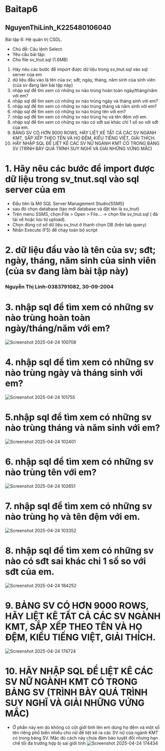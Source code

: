 # Baitap6
## NguyenThiLinh_K225480106040
Bài tập 6: Hệ quản trị CSDL.
- Chủ đề: Câu lệnh Select.
- Yêu cầu bài tập: 
- Cho file sv_tnut.sql (1.6MB)
1. Hãy nêu các bước để import được dữ liệu trong sv_tnut.sql vào sql server của em
2. dữ liệu đầu vào là tên của sv; sđt; ngày, tháng, năm sinh của sinh viên (của sv đang làm bài tập này)
3. nhập sql để tìm xem có những sv nào trùng hoàn toàn ngày/tháng/năm với em?
4. nhập sql để tìm xem có những sv nào trùng ngày và tháng sinh với em?
5. nhập sql để tìm xem có những sv nào trùng tháng và năm sinh với em?
6. nhập sql để tìm xem có những sv nào trùng tên với em?
7. nhập sql để tìm xem có những sv nào trùng họ và tên đệm với em.
8. nhập sql để tìm xem có những sv nào có sđt sai khác chỉ 1 số so với sđt của em.
9. BẢNG SV CÓ HƠN 9000 ROWS, HÃY LIỆT KÊ TẤT CẢ CÁC SV NGÀNH KMT, SẮP XẾP THEO TÊN VÀ HỌ ĐỆM, KIỂU TIẾNG  VIỆT, GIẢI THÍCH.
10. HÃY NHẬP SQL ĐỂ LIỆT KÊ CÁC SV NỮ NGÀNH KMT CÓ TRONG BẢNG SV (TRÌNH BÀY QUÁ TRÌNH SUY NGHĨ VÀ GIẢI NHỮNG VỨNG MẮC)

# 1. Hãy nêu các bước để import được dữ liệu trong sv_tnut.sql vào sql server của em
- Đầu tiên là Mở SQL Server Management Studio(SSMS)
-  sau đó chọn database (tạo mới database và đặt tên là sv_tnut)
-  Trên menu SSMS, chọn:File > Open > File... → chọn file sv_tnut.sql ( đã tải về hoặc lưu từ upload).
-  Chọn đúng cơ sở dữ liệu sv_tnut ở thanh chọn DB (trên tab query)
-  Nhấn Execute (F5) để chạy toàn bộ script
# 2. dữ liệu đầu vào là tên của sv; sđt; ngày, tháng, năm sinh của sinh viên (của sv đang làm bài tập này)
### Nguyễn Thị Linh-0383791082, 30-09-2004
# 3. nhập sql để tìm xem có những sv nào trùng hoàn toàn ngày/tháng/năm với em?
  ![Screenshot 2025-04-24 100708](https://github.com/user-attachments/assets/ffa00199-dacb-440e-955c-3da23047fa96)
# 4. nhập sql để tìm xem có những sv nào trùng ngày và tháng sinh với em?
![Screenshot 2025-04-24 101755](https://github.com/user-attachments/assets/26802995-e517-43d4-883a-4bdcf2abd791)
# 5.nhập sql để tìm xem có những sv nào trùng tháng và năm sinh với em?
![Screenshot 2025-04-24 102401](https://github.com/user-attachments/assets/964c479b-3418-4a23-8b95-0bcd20278df4)
# 6. nhập sql để tìm xem có những sv nào trùng tên với em?
![Screenshot 2025-04-24 102651](https://github.com/user-attachments/assets/8d8fcda3-de53-4f3f-a6b9-c62dd9c651ad)
# 7. nhập sql để tìm xem có những sv nào trùng họ và tên đệm với em.
![Screenshot 2025-04-24 103352](https://github.com/user-attachments/assets/a941e11d-94b5-49a9-bb63-df2c0cfaa0ba)
# 8. nhập sql để tìm xem có những sv nào có sđt sai khác chỉ 1 số so với sđt của em.
![Screenshot 2025-04-24 184252](https://github.com/user-attachments/assets/a81ce1f8-653e-4de0-a9fe-903a6e9cc132)
# 9. BẢNG SV CÓ HƠN 9000 ROWS, HÃY LIỆT KÊ TẤT CẢ CÁC SV NGÀNH KMT, SẮP XẾP THEO TÊN VÀ HỌ ĐỆM, KIỂU TIẾNG  VIỆT, GIẢI THÍCH.
![Screenshot 2025-04-24 174724](https://github.com/user-attachments/assets/94b17519-0df7-491a-a19d-2bedd54e7d4b)
# 10. HÃY NHẬP SQL ĐỂ LIỆT KÊ CÁC SV NỮ NGÀNH KMT CÓ TRONG BẢNG SV (TRÌNH BÀY QUÁ TRÌNH SUY NGHĨ VÀ GIẢI NHỮNG VỨNG MẮC)
- Ở phần này em do không có cột giới tính lên em dùng họ đệm và một số tên riêng phổ biến nhiều cho nữ  để liệt kê ra các SV nữ của ngành KMT có trong bảng SV. Mặc dù cách này chưa đảm bảo tuyệt đối nhưng hạn chế tối đa trường hợp bị sai giới tính
![Screenshot 2025-04-24 174434](https://github.com/user-attachments/assets/0a6f1618-e678-4e42-b6dc-6af808aef47e)

